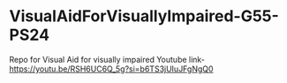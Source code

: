 # VisualAidForVisuallyImpaired-G55-PS24
Repo for Visual Aid for visually impaired
Youtube link-https://youtu.be/RSH6UC6Q_5g?si=b6TS3jUIuJFgNgQ0
